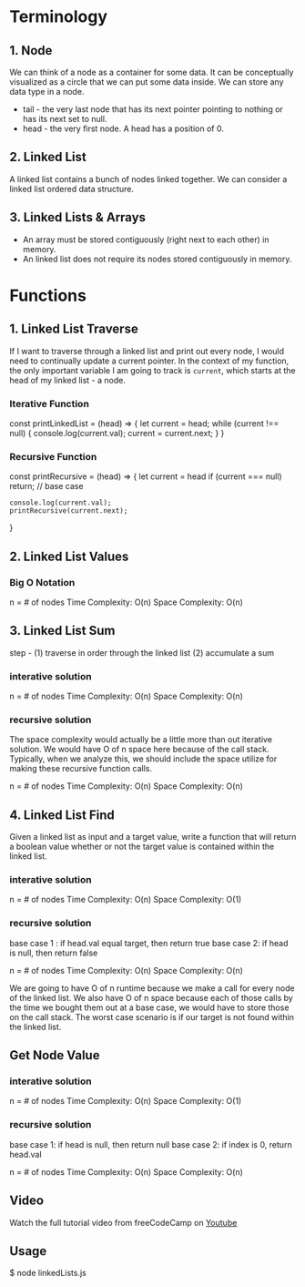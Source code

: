 
# Terminology
## 1. Node
We can think of a node as a container for some data. It can be conceptually visualized as a circle that we can put some data inside. We can store any data type in a node.

* tail - the very last node that has its next pointer pointing to nothing or has its next set to null. 
* head - the very first node. A head has a position of 0.

## 2. Linked List
A linked list contains a bunch of nodes linked together. We can consider a linked list ordered data structure.

## 3. Linked Lists & Arrays
* An array must be stored contiguously (right next to each other) in memory. 
* An linked list does not require its nodes stored contiguously in memory. 

# Functions
## 1. Linked List Traverse
If I want to traverse through a linked list and print out every node, I would need to continually update a current pointer. In the context of my function, the only important variable I am going to track is `current`, which starts at the head of my linked list - a node.  

### Iterative Function
const printLinkedList = (head) => {
   let current = head;
   while (current !== null) {
       console.log(current.val);
       current = current.next;
   }
}

### Recursive Function
const printRecursive = (head) => {
    let current = head
    if (current === null) return;    // base case

    console.log(current.val);
    printRecursive(current.next);
}

## 2. Linked List Values
### Big O Notation
n = # of nodes
Time Complexity: O(n)
Space Complexity: O(n) 

## 3. Linked List Sum
step -
(1) traverse in order through the linked list
(2) accumulate a sum

### interative solution
n = # of nodes
Time Complexity: O(n)
Space Complexity: O(n) 

### recursive solution
The space complexity would actually be a little more than out iterative solution. We would have O of n space here because of the call stack. Typically, when we analyze this, we should include the space utilize for making these recursive function calls.

n = # of nodes
Time Complexity: O(n)
Space Complexity: O(n) 

## 4. Linked List Find
Given a linked list as input and a target value, write a function that will return a boolean value whether or not the target value is contained within the linked list. 

### interative solution
n = # of nodes
Time Complexity: O(n)
Space Complexity: O(1)

### recursive solution
base case 1 : if head.val equal target, then return true
base case 2: if head is null, then return false

n = # of nodes
Time Complexity: O(n)
Space Complexity: O(n)

We are going to have O of n runtime because we make a call for every node of the linked list.
We also have O of n space because each of those calls by the time we bought them out at a base case, we would have to store those on the call stack. The worst case scenario is if our target is not found within the linked list. 

## Get Node Value
### interative solution
n = # of nodes
Time Complexity: O(n)
Space Complexity: O(1)

### recursive solution
base case 1: if head is null, then return null
base case 2: if index is 0, return head.val

n = # of nodes
Time Complexity: O(n)
Space Complexity: O(n)

## Video
Watch the full tutorial video from freeCodeCamp on <a href="https://www.youtube.com/watch?v=Hj_rA0dhr2I&list=PLq40WqbjDuSwoiI-l1CyfPeW6nTwHTuAg&index=4">Youtube</a>

## Usage
$ node linkedLists.js